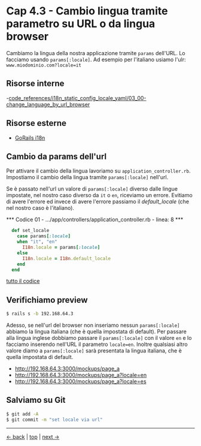 # <a name="top"></a> Cap 4.3 - Cambio lingua tramite parametro su URL o da lingua browser

Cambiamo la lingua della nostra applicazione tramite `params` dell'URL. 
Lo facciamo usando `params[:locale]`. Ad esempio per l'italiano usiamo l'ulr: `www.miodominio.com?locale=it`



## Risorse interne

-[code_references/i18n_static_config_locale_yaml/03_00-change_language_by_url_browser]()



## Risorse esterne

- [GoRails i18n](https://gorails.com/episodes/how-to-use-rails-i18n?autoplay=1&ck_subscriber_id=361075866)



## Cambio da params dell'url

Per attivare il cambio della lingua lavoriamo su `application_controller.rb`.
Impostiamo il cambio della lingua tramite `params[:locale]` nell'url.


Se è passato nell'url un valore di `params[:locale]` diverso dalle lingue impostate, nel nostro caso diverso da `it` o `en`, riceviamo un errore.
Evitiamo di avere l'errore ed invece di avere l'errore passiamo il *default_locale* (che nel nostro caso è l'italiano).

*** Codice 01 - .../app/controllers/application_controller.rb - linea: 8 ***

```ruby
  def set_locale
    case params[:locale]
    when "it", "en"
      I18n.locale = params[:locale]
    else
      I18n.locale = I18n.default_locale
    end
  end
```

[tutto il codice](https://github.com/flaviobordonidev/leanpubabrandnewcms/blob/master/ubuntudream/02-internationalization_i18n/03_02-controllers-application_controller.rb)




## Verifichiamo preview

```bash
$ rails s -b 192.168.64.3
```

Adesso, se nell'url del browser non inseriamo nessun `params[:locale]` abbiamo la lingua italiana (che è quella impostata di default). Per passare alla lingua inglese dobbiamo passare il `params[:locale]` con il valore `en` e lo facciamo inserendo nell'URL il parametro `locale=en`.
Inoltre qualsiasi altro valore diamo a `params[:locale]` sarà presentata la lingua italiana, che è quella impostata di default.

- http://192.168.64.3:3000/mockups/page_a
- http://192.168.64.3:3000/mockups/page_a?locale=en
- http://192.168.64.3:3000/mockups/page_a?locale=es



## Salviamo su Git

```bash
$ git add -A
$ git commit -m "set locale via url"
```



---

[<- back](https://github.com/flaviobordonidev/leanpubabrandnewcms/blob/master/01-base/06-mockups_i18n/03_00-change_language_by_url_browser-it.md)
 | [top](#top) |
[next ->](https://github.com/flaviobordonidev/leanpubabrandnewcms/blob/master/01-base/06-mockups_i18n/04_00-change_language_by_subdirectory-it.md)
